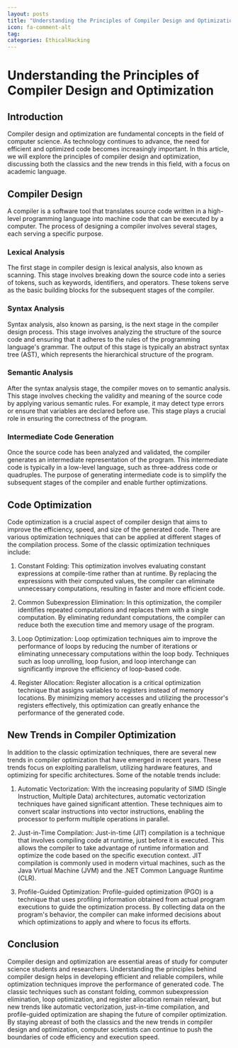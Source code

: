```yaml
---
layout: posts
title: "Understanding the Principles of Compiler Design and Optimization"
icon: fa-comment-alt
tag:      
categories: EthicalHacking
---
```



# Understanding the Principles of Compiler Design and Optimization

## Introduction

Compiler design and optimization are fundamental concepts in the field of computer science. As technology continues to advance, the need for efficient and optimized code becomes increasingly important. In this article, we will explore the principles of compiler design and optimization, discussing both the classics and the new trends in this field, with a focus on academic language.

## Compiler Design

A compiler is a software tool that translates source code written in a high-level programming language into machine code that can be executed by a computer. The process of designing a compiler involves several stages, each serving a specific purpose.

### Lexical Analysis

The first stage in compiler design is lexical analysis, also known as scanning. This stage involves breaking down the source code into a series of tokens, such as keywords, identifiers, and operators. These tokens serve as the basic building blocks for the subsequent stages of the compiler.

### Syntax Analysis

Syntax analysis, also known as parsing, is the next stage in the compiler design process. This stage involves analyzing the structure of the source code and ensuring that it adheres to the rules of the programming language's grammar. The output of this stage is typically an abstract syntax tree (AST), which represents the hierarchical structure of the program.

### Semantic Analysis

After the syntax analysis stage, the compiler moves on to semantic analysis. This stage involves checking the validity and meaning of the source code by applying various semantic rules. For example, it may detect type errors or ensure that variables are declared before use. This stage plays a crucial role in ensuring the correctness of the program.

### Intermediate Code Generation

Once the source code has been analyzed and validated, the compiler generates an intermediate representation of the program. This intermediate code is typically in a low-level language, such as three-address code or quadruples. The purpose of generating intermediate code is to simplify the subsequent stages of the compiler and enable further optimizations.

## Code Optimization

Code optimization is a crucial aspect of compiler design that aims to improve the efficiency, speed, and size of the generated code. There are various optimization techniques that can be applied at different stages of the compilation process. Some of the classic optimization techniques include:

1. Constant Folding: This optimization involves evaluating constant expressions at compile-time rather than at runtime. By replacing the expressions with their computed values, the compiler can eliminate unnecessary computations, resulting in faster and more efficient code.

2. Common Subexpression Elimination: In this optimization, the compiler identifies repeated computations and replaces them with a single computation. By eliminating redundant computations, the compiler can reduce both the execution time and memory usage of the program.

3. Loop Optimization: Loop optimization techniques aim to improve the performance of loops by reducing the number of iterations or eliminating unnecessary computations within the loop body. Techniques such as loop unrolling, loop fusion, and loop interchange can significantly improve the efficiency of loop-based code.

4. Register Allocation: Register allocation is a critical optimization technique that assigns variables to registers instead of memory locations. By minimizing memory accesses and utilizing the processor's registers effectively, this optimization can greatly enhance the performance of the generated code.

## New Trends in Compiler Optimization

In addition to the classic optimization techniques, there are several new trends in compiler optimization that have emerged in recent years. These trends focus on exploiting parallelism, utilizing hardware features, and optimizing for specific architectures. Some of the notable trends include:

1. Automatic Vectorization: With the increasing popularity of SIMD (Single Instruction, Multiple Data) architectures, automatic vectorization techniques have gained significant attention. These techniques aim to convert scalar instructions into vector instructions, enabling the processor to perform multiple operations in parallel.

2. Just-in-Time Compilation: Just-in-time (JIT) compilation is a technique that involves compiling code at runtime, just before it is executed. This allows the compiler to take advantage of runtime information and optimize the code based on the specific execution context. JIT compilation is commonly used in modern virtual machines, such as the Java Virtual Machine (JVM) and the .NET Common Language Runtime (CLR).

3. Profile-Guided Optimization: Profile-guided optimization (PGO) is a technique that uses profiling information obtained from actual program executions to guide the optimization process. By collecting data on the program's behavior, the compiler can make informed decisions about which optimizations to apply and where to focus its efforts.

## Conclusion

Compiler design and optimization are essential areas of study for computer science students and researchers. Understanding the principles behind compiler design helps in developing efficient and reliable compilers, while optimization techniques improve the performance of generated code. The classic techniques such as constant folding, common subexpression elimination, loop optimization, and register allocation remain relevant, but new trends like automatic vectorization, just-in-time compilation, and profile-guided optimization are shaping the future of compiler optimization. By staying abreast of both the classics and the new trends in compiler design and optimization, computer scientists can continue to push the boundaries of code efficiency and execution speed.